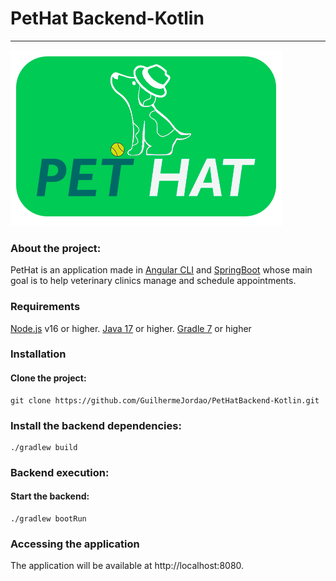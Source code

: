 # PetHat Backend-Kotlin
---
![Alt text](image.png)

### About the project:
PetHat is an application made in [Angular CLI](https://github.com/angular/angular-cli) and [SpringBoot](https://spring.io) whose main goal is to help veterinary clinics manage and schedule appointments.

### Requirements
[Node.js](https://nodejs.org/en) v16 or higher.
[Java 17](https://www.oracle.com/java/technologies/javase/jdk17-archive-downloads.html) or higher.
[Gradle 7](https://gradle.org/releases/) or higher
### Installation
#### Clone the project:
```
git clone https://github.com/GuilhermeJordao/PetHatBackend-Kotlin.git
```
### Install the backend dependencies:
```
./gradlew build
```
### Backend execution:
#### Start the backend:
```
./gradlew bootRun
```
### Accessing the application
The application will be available at http://localhost:8080.




